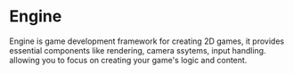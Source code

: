 # Engine
Engine is game development framework for creating 2D games, it provides essential components like rendering, camera ssytems, input handling.
allowing you to focus on creating your game's logic and content.

